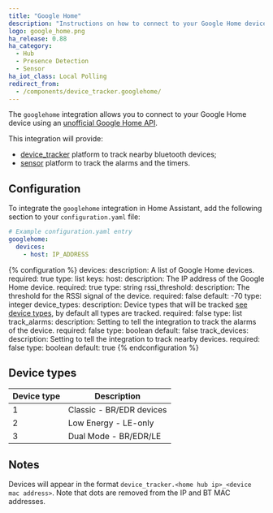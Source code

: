 ```yaml
---
title: "Google Home"
description: "Instructions on how to connect to your Google Home device."
logo: google_home.png
ha_release: 0.88
ha_category:
  - Hub
  - Presence Detection
  - Sensor
ha_iot_class: Local Polling
redirect_from:
  - /components/device_tracker.googlehome/
---
```


The `googlehome` integration allows you to connect to your Google Home device using an [unofficial Google Home API][googlehomeapi].

This integration will provide:
- [device_tracker](/components/device_tracker/) platform to track nearby bluetooth devices;
- [sensor](/components/sensor/) platform to track the alarms and the timers.

## Configuration

To integrate the `googlehome` integration in Home Assistant, add the following section to your `configuration.yaml` file:

```yaml
# Example configuration.yaml entry
googlehome:
  devices:
    - host: IP_ADDRESS
```

{% configuration %}
devices:
  description: A list of Google Home devices.
  required: true
  type: list
  keys:
    host:
      description: The IP address of the Google Home device.
      required: true
      type: string
    rssi_threshold:
      description: The threshold for the RSSI signal of the device.
      required: false
      default: -70
      type: integer
    device_types:
      description: Device types that will be tracked [see device types](#device_types), by default all types are tracked.
      required: false
      type: list
    track_alarms:
      description: Setting to tell the integration to track the alarms of the device.
      required: false
      type: boolean
      default: false
    track_devices:
      description: Setting to tell the integration to track nearby devices.
      required: false
      type: boolean
      default: true
{% endconfiguration %}

## Device types

Device type | Description
-- | --
1 | Classic - BR/EDR devices
2 | Low Energy - LE-only
3 | Dual Mode - BR/EDR/LE

## Notes

Devices will appear in the format `device_tracker.<home hub ip>_<device mac address>`. Note that dots are removed from the IP and BT MAC addresses.

[googlehomeapi]: https://rithvikvibhu.github.io/GHLocalApi/
[devicetrackerconfig]: /components/device_tracker/#configuring-a-device_tracker-platform
